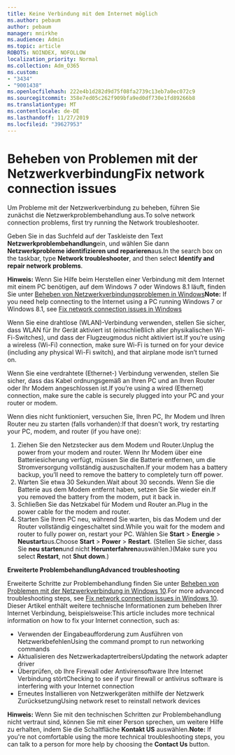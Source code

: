 ```yaml
---
title: Keine Verbindung mit dem Internet möglich
ms.author: pebaum
author: pebaum
manager: mnirkhe
ms.audience: Admin
ms.topic: article
ROBOTS: NOINDEX, NOFOLLOW
localization_priority: Normal
ms.collection: Adm_O365
ms.custom:
- "3434"
- "9001438"
ms.openlocfilehash: 222e4b1d282d9d75f08fa2739c13eb7a0ec072c9
ms.sourcegitcommit: 358e7ed05c262f909bfa9ed0df730e1fd89266b8
ms.translationtype: MT
ms.contentlocale: de-DE
ms.lasthandoff: 11/27/2019
ms.locfileid: "39627953"
---
```

# <a name="fix-network-connection-issues"></a><span data-ttu-id="136cf-102">Beheben von Problemen mit der Netzwerkverbindung</span><span class="sxs-lookup"><span data-stu-id="136cf-102">Fix network connection issues</span></span>

<span data-ttu-id="136cf-103">Um Probleme mit der Netzwerkverbindung zu beheben, führen Sie zunächst die Netzwerkproblembehandlung aus.</span><span class="sxs-lookup"><span data-stu-id="136cf-103">To solve network connection problems, first try running the Network troubleshooter.</span></span> 

<span data-ttu-id="136cf-104">Geben Sie in das Suchfeld auf der Taskleiste den Text **Netzwerkproblembehandlung**ein, und wählen Sie dann **Netzwerkprobleme identifizieren und reparieren**aus.</span><span class="sxs-lookup"><span data-stu-id="136cf-104">In the search box on the taskbar, type **Network troubleshooter**, and then select **Identify and repair network problems**.</span></span>

<span data-ttu-id="136cf-105">**Hinweis:** Wenn Sie Hilfe beim Herstellen einer Verbindung mit dem Internet mit einem PC benötigen, auf dem Windows 7 oder Windows 8.1 läuft, finden Sie unter [Beheben von Netzwerkverbindungsproblemen in Windows](https://support.microsoft.com/help/15287)</span><span class="sxs-lookup"><span data-stu-id="136cf-105">**Note:** If you need help connecting to the Internet using a PC running Windows 7 or Windows 8.1, see [Fix network connection issues in Windows](https://support.microsoft.com/help/15287)</span></span> 

<span data-ttu-id="136cf-106">Wenn Sie eine drahtlose (WLAN)-Verbindung verwenden, stellen Sie sicher, dass WLAN für Ihr Gerät aktiviert ist (einschließlich aller physikalischen Wi-Fi-Switches), und dass der Flugzeugmodus nicht aktiviert ist.</span><span class="sxs-lookup"><span data-stu-id="136cf-106">If you’re using a wireless (Wi-Fi) connection, make sure Wi-Fi is turned on for your device (including any physical Wi-Fi switch), and that airplane mode isn’t turned on.</span></span>

<span data-ttu-id="136cf-107">Wenn Sie eine verdrahtete (Ethernet-) Verbindung verwenden, stellen Sie sicher, dass das Kabel ordnungsgemäß an Ihren PC und an Ihren Router oder Ihr Modem angeschlossen ist.</span><span class="sxs-lookup"><span data-stu-id="136cf-107">If you’re using a wired (Ethernet) connection, make sure the cable is securely plugged into your PC and your router or modem.</span></span>

<span data-ttu-id="136cf-108">Wenn dies nicht funktioniert, versuchen Sie, Ihren PC, Ihr Modem und Ihren Router neu zu starten (falls vorhanden):</span><span class="sxs-lookup"><span data-stu-id="136cf-108">If that doesn't work, try restarting your PC, modem, and router (if you have one):</span></span>

1. <span data-ttu-id="136cf-109">Ziehen Sie den Netzstecker aus dem Modem und Router.</span><span class="sxs-lookup"><span data-stu-id="136cf-109">Unplug the power from your modem and router.</span></span> <span data-ttu-id="136cf-110">Wenn Ihr Modem über eine Batteriesicherung verfügt, müssen Sie die Batterie entfernen, um die Stromversorgung vollständig auszuschalten.</span><span class="sxs-lookup"><span data-stu-id="136cf-110">If your modem has a battery backup, you’ll need to remove the battery to completely turn off power.</span></span>
2. <span data-ttu-id="136cf-111">Warten Sie etwa 30 Sekunden.</span><span class="sxs-lookup"><span data-stu-id="136cf-111">Wait about 30 seconds.</span></span> <span data-ttu-id="136cf-112">Wenn Sie die Batterie aus dem Modem entfernt haben, setzen Sie Sie wieder ein.</span><span class="sxs-lookup"><span data-stu-id="136cf-112">If you removed the battery from the modem, put it back in.</span></span>
3. <span data-ttu-id="136cf-113">Schließen Sie das Netzkabel für Modem und Router an.</span><span class="sxs-lookup"><span data-stu-id="136cf-113">Plug in the power cable for the modem and router.</span></span>
4. <span data-ttu-id="136cf-114">Starten Sie Ihren PC neu, während Sie warten, bis das Modem und der Router vollständig eingeschaltet sind.</span><span class="sxs-lookup"><span data-stu-id="136cf-114">While you wait for the modem and router to fully power on, restart your PC.</span></span> <span data-ttu-id="136cf-115">Wählen Sie **Start** > **Energie** > **Neustart**aus.</span><span class="sxs-lookup"><span data-stu-id="136cf-115">Choose **Start** > **Power** > **Restart**.</span></span> <span data-ttu-id="136cf-116">(Stellen Sie sicher, dass Sie **neu starten**und nicht **Herunterfahren**auswählen.)</span><span class="sxs-lookup"><span data-stu-id="136cf-116">(Make sure you select **Restart**, not **Shut down**.)</span></span>

<span data-ttu-id="136cf-117">**Erweiterte Problembehandlung**</span><span class="sxs-lookup"><span data-stu-id="136cf-117">**Advanced troubleshooting**</span></span>

<span data-ttu-id="136cf-118">Erweiterte Schritte zur Problembehandlung finden Sie unter [Beheben von Problemen mit der Netzwerkverbindung in Windows 10](https://support.microsoft.com/help/10741?ocid=SMC10741%2F).</span><span class="sxs-lookup"><span data-stu-id="136cf-118">For more advanced troubleshooting steps, see [Fix network connection issues in Windows 10](https://support.microsoft.com/help/10741?ocid=SMC10741%2F).</span></span> <span data-ttu-id="136cf-119">Dieser Artikel enthält weitere technische Informationen zum beheben Ihrer Internet Verbindung, beispielsweise:</span><span class="sxs-lookup"><span data-stu-id="136cf-119">This article includes more technical information on how to fix your Internet connection, such as:</span></span>

- <span data-ttu-id="136cf-120">Verwenden der Eingabeaufforderung zum Ausführen von Netzwerkbefehlen</span><span class="sxs-lookup"><span data-stu-id="136cf-120">Using the command prompt to run networking commands</span></span>
- <span data-ttu-id="136cf-121">Aktualisieren des Netzwerkadaptertreibers</span><span class="sxs-lookup"><span data-stu-id="136cf-121">Updating the network adapter driver</span></span>
- <span data-ttu-id="136cf-122">Überprüfen, ob Ihre Firewall oder Antivirensoftware Ihre Internet Verbindung stört</span><span class="sxs-lookup"><span data-stu-id="136cf-122">Checking to see if your firewall or antivirus software is interfering with your Internet connection</span></span>
- <span data-ttu-id="136cf-123">Erneutes Installieren von Netzwerkgeräten mithilfe der Netzwerk Zurücksetzung</span><span class="sxs-lookup"><span data-stu-id="136cf-123">Using network reset to reinstall network devices</span></span>

<span data-ttu-id="136cf-124">**Hinweis:** Wenn Sie mit den technischen Schritten zur Problembehandlung nicht vertraut sind, können Sie mit einer Person sprechen, um weitere Hilfe zu erhalten, indem Sie die Schaltfläche **Kontakt US** auswählen.</span><span class="sxs-lookup"><span data-stu-id="136cf-124">**Note:** If you're not comfortable using the more technical troubleshooting steps, you can talk to a person for more help by choosing the **Contact Us** button.</span></span>